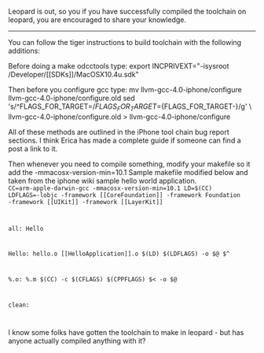 Leopard is out, so you if you have successfully compiled the toolchain on leopard, you are encouraged to share your knowledge.

----


You can follow the tiger instructions to build toolchain with the following additions:

Before doing a make odcctools type:
export INCPRIVEXT="-isysroot /Developer/[[SDKs]]/MacOSX10.4u.sdk"

Then before you configure gcc type:
mv llvm-gcc-4.0-iphone/configure llvm-gcc-4.0-iphone/configure.old
sed 's/^FLAGS_FOR_TARGET=$/FLAGS_FOR_TARGET=${FLAGS_FOR_TARGET-}/g' \ llvm-gcc-4.0-iphone/configure.old > llvm-gcc-4.0-iphone/configure


All of these methods are outlined in the iPhone tool chain bug report sections. I think Erica has made a complete guide if someone can find a post a link to it.

Then whenever you need to compile something, modify your makefile so it add the -mmacosx-version-min=10.1
Sample makefile modified below and taken from the iphone wiki sample hello world application.
<code>
CC=arm-apple-darwin-gcc -mmacosx-version-min=10.1
LD=$(CC)
LDFLAGS=-lobjc -framework [[CoreFoundation]] -framework Foundation -framework [[UIKit]] -framework [[LayerKit]]

all:    Hello

Hello:  hello.o [[HelloApplication]].o
	$(LD) $(LDFLAGS) -o $@ $^

%.o:    %.m
	$(CC) -c  $(CFLAGS) $(CPPFLAGS) $< -o $@

clean:

</code>


I know some folks have gotten the toolchain to make in leopard - but has anyone actually compiled anything with it?